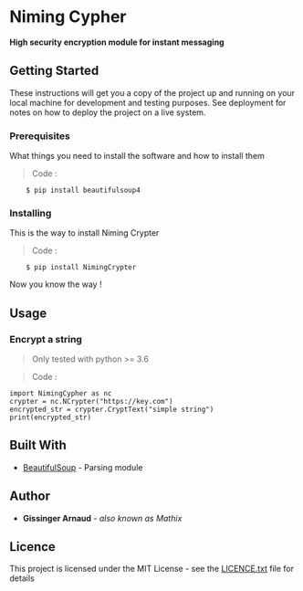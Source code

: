 
# Niming Cypher

**High security encryption module for instant messaging**

## Getting Started

These instructions will get you a copy of the project up and running on your local machine for development and testing purposes. See deployment for notes on how to deploy the project on a live system.

### Prerequisites

What things you need to install the software and how to install them

> Code :

		$ pip install beautifulsoup4

### Installing

This is the way to install Niming Crypter

> Code :

		$ pip install NimingCrypter

Now you know the way !

## Usage

### Encrypt a string

> Only tested with python >= 3.6

> Code :

	import NimingCypher as nc
	crypter = nc.NCrypter("https://key.com")
	encrypted_str = crypter.CryptText("simple string")
	print(encrypted_str)

## Built With

* [BeautifulSoup](https://www.crummy.com/software/BeautifulSoup/bs4/doc/) - Parsing module

## Author

* **Gissinger Arnaud** - *also known as Mathix*

## Licence

This project is licensed under the MIT License - see the [LICENCE.txt](LICENCE.txt) file for details
